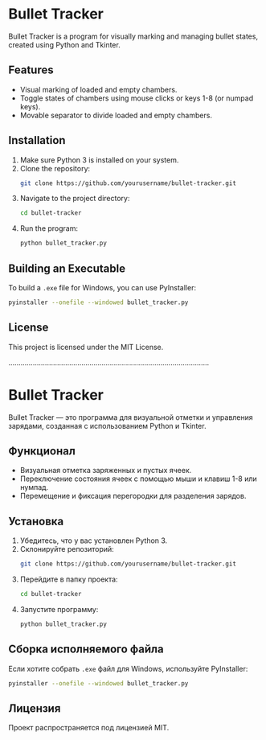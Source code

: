 
# Bullet Tracker

Bullet Tracker is a program for visually marking and managing bullet states, created using Python and Tkinter.

## Features
- Visual marking of loaded and empty chambers.
- Toggle states of chambers using mouse clicks or keys 1-8 (or numpad keys).
- Movable separator to divide loaded and empty chambers.

## Installation
1. Make sure Python 3 is installed on your system.
2. Clone the repository:
   ```bash
   git clone https://github.com/yourusername/bullet-tracker.git
   ```
3. Navigate to the project directory:
   ```bash
   cd bullet-tracker
   ```
4. Run the program:
   ```bash
   python bullet_tracker.py
   ```

## Building an Executable
To build a `.exe` file for Windows, you can use PyInstaller:
   ```bash
   pyinstaller --onefile --windowed bullet_tracker.py
   ```

## License
This project is licensed under the MIT License.


...................................................................................................

# Bullet Tracker

Bullet Tracker — это программа для визуальной отметки и управления зарядами, созданная с использованием Python и Tkinter.

## Функционал
- Визуальная отметка заряженных и пустых ячеек.
- Переключение состояния ячеек с помощью мыши и клавиш 1-8 или нумпад.
- Перемещение и фиксация перегородки для разделения зарядов.

## Установка
1. Убедитесь, что у вас установлен Python 3.
2. Склонируйте репозиторий:
   ```bash
   git clone https://github.com/yourusername/bullet-tracker.git
   ```
3. Перейдите в папку проекта:
   ```bash
   cd bullet-tracker
   ```
4. Запустите программу:
   ```bash
   python bullet_tracker.py
   ```

## Сборка исполняемого файла
Если хотите собрать `.exe` файл для Windows, используйте PyInstaller:
   ```bash
   pyinstaller --onefile --windowed bullet_tracker.py
   ```

## Лицензия
Проект распространяется под лицензией MIT.
